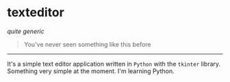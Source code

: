 # texteditor 
*quite generic*

> You've never seen something like this before

---

It's a simple text editor application written in `Python` with the `tkinter` library. Something very simple at the moment. I'm learning Python.
